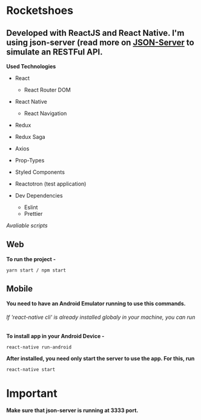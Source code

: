 # Rocketshoes

## Developed with ReactJS and React Native. I'm using json-server (read more on [JSON-Server](https://github.com/typicode/json-server) to simulate an RESTFul API.

**Used Technologies**
- React
  - React Router DOM
- React Native
  - React Navigation
- Redux
- Redux Saga
- Axios
- Prop-Types
- Styled Components
- Reactotron (test application)

- Dev Dependencies
  - Eslint
  - Prettier
  
  
*Avaliable scripts*

## Web
  
  **To run the project -**
  ```
  yarn start / npm start
  ```

## Mobile

  **You need to have an Android Emulator running to use this commands.**

  ###### If 'react-native cli' is already installed globaly in your machine, you can run

  **To install app in your Android Device -**
  ```
  react-native run-android
  ```

  **After installed, you need only start the server to use the app. For this, run**
  ```
  react-native start
  ```
  
# Important
  
**Make sure that json-server is running at 3333 port.**
